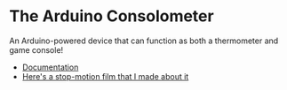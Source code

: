 # The Arduino Consolometer

An Arduino-powered device that can function as both a thermometer and game console!
- [Documentation](/Arduino_Consolometer.pdf)
- [Here's a stop-motion film that I made about it](https://www.youtube.com/watch?v=Srl9ST27SpA)
